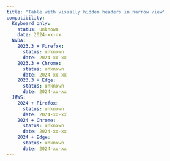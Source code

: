 ```yaml
---
title: "Table with visually hidden headers in narrow view"
compatibility:
  Keyboard only:
    status: unknown
    date: 2024-xx-xx
  NVDA:
    2023.3 + Firefox:
      status: unknown
      date: 2024-xx-xx
    2023.3 + Chrome:
      status: unknown
      date: 2024-xx-xx
    2023.3 + Edge:
      status: unknown
      date: 2024-xx-xx
  JAWS:
    2024 + Firefox:
      status: unknown
      date: 2024-xx-xx
    2024 + Chrome:
      status: unknown
      date: 2024-xx-xx
    2024 + Edge:
      status: unknown
      date: 2024-xx-xx
---
```

